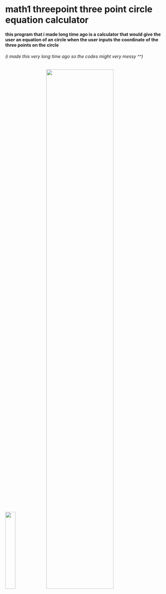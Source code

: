 # math1 threepoint three point circle equation calculator
#### this program that i made long time ago is a calculator that would give the user an equation of an circle when the user inputs the coordinate of the three points on the circle
###### (i made this very long time ago so the codes might very messy ^^)
<img src="https://user-images.githubusercontent.com/72693376/103354948-e4b68600-4ae7-11eb-8797-5d9343ee1ffe.png" width="25%"></img>
<img src="https://user-images.githubusercontent.com/72693376/103354949-e5e7b300-4ae7-11eb-9560-734887b2f6bc.png" width="65%"></img>
